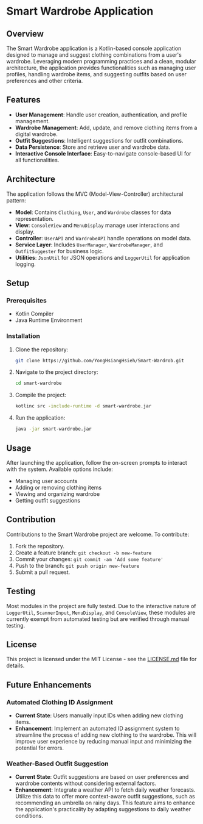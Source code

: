 # Smart Wardrobe Application

## Overview

The Smart Wardrobe application is a Kotlin-based console application designed to manage and suggest clothing combinations from a user's wardrobe. Leveraging modern programming practices and a clean, modular architecture, the application provides functionalities such as managing user profiles, handling wardrobe items, and suggesting outfits based on user preferences and other criteria.

## Features

- **User Management**: Handle user creation, authentication, and profile management.
- **Wardrobe Management**: Add, update, and remove clothing items from a digital wardrobe.
- **Outfit Suggestions**: Intelligent suggestions for outfit combinations.
- **Data Persistence**: Store and retrieve user and wardrobe data.
- **Interactive Console Interface**: Easy-to-navigate console-based UI for all functionalities.

## Architecture

The application follows the MVC (Model-View-Controller) architectural pattern:

- **Model**: Contains `Clothing`, `User`, and `Wardrobe` classes for data representation.
- **View**: `ConsoleView` and `MenuDisplay` manage user interactions and display.
- **Controller**: `UserAPI` and `WardrobeAPI` handle operations on model data.
- **Service Layer**: Includes `UserManager`, `WardrobeManager`, and `OutfitSuggester` for business logic.
- **Utilities**: `JsonUtil` for JSON operations and `LoggerUtil` for application logging.

## Setup

### Prerequisites

- Kotlin Compiler
- Java Runtime Environment

### Installation

1. Clone the repository:
   ```bash
   git clone https://github.com/YongHsiangHsieh/Smart-Wardrob.git
   ```

2. Navigate to the project directory:
   ```bash
   cd smart-wardrobe
   ```

3. Compile the project:
   ```bash
   kotlinc src -include-runtime -d smart-wardrobe.jar
   ```

4. Run the application:
   ```bash
   java -jar smart-wardrobe.jar
   ```

## Usage

After launching the application, follow the on-screen prompts to interact with the system. Available options include:

- Managing user accounts
- Adding or removing clothing items
- Viewing and organizing wardrobe
- Getting outfit suggestions

## Contribution

Contributions to the Smart Wardrobe project are welcome. To contribute:

1. Fork the repository.
2. Create a feature branch: `git checkout -b new-feature`
3. Commit your changes: `git commit -am 'Add some feature'`
4. Push to the branch: `git push origin new-feature`
5. Submit a pull request.

## Testing

Most modules in the project are fully tested. Due to the interactive nature of `LoggerUtil`, `ScannerInput`, `MenuDisplay`, and `ConsoleView`, these modules are currently exempt from automated testing but are verified through manual testing.

## License

This project is licensed under the MIT License - see the [LICENSE.md](LICENSE.md) file for details.

## Future Enhancements

### Automated Clothing ID Assignment
- **Current State**: Users manually input IDs when adding new clothing items.
- **Enhancement**: Implement an automated ID assignment system to streamline the process of adding new clothing to the wardrobe. This will improve user experience by reducing manual input and minimizing the potential for errors.

### Weather-Based Outfit Suggestion
- **Current State**: Outfit suggestions are based on user preferences and wardrobe contents without considering external factors.
- **Enhancement**: Integrate a weather API to fetch daily weather forecasts. Utilize this data to offer more context-aware outfit suggestions, such as recommending an umbrella on rainy days. This feature aims to enhance the application's practicality by adapting suggestions to daily weather conditions.
